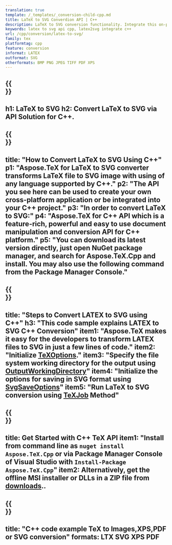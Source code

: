 ```yaml
---
translation: true
template: /_templates/_conversion-child-cpp.md
title: LaTeX to SVG Converdion API | C++ 
description: LaTeX to SVG conversion functionality. Integrate this on-premise C++ library into your project or use cross-platform applications to convert LaTeX to SVG.
keywords: latex to svg api cpp, latex2svg integrate c++
url: /cpp/conversion/latex-to-svg/
family: tex
platformtag: cpp
feature: conversion
informat: LATEX
outformat: SVG
otherformats: BMP PNG JPEG TIFF PDF XPS
---
```


{{<section banner>}}
---
h1: LaTeX to SVG
h2: Convert LaTeX to SVG via API Solution for C++.
---

{{<section overview>}}
---
title: "How to Convert LaTeX to SVG Using C++"
p1: "Aspose.TeX for LaTeX to SVG converter transforms LaTeX file to SVG image with using of any language supported by C++."
p2: "The API you see here can be used to create your own cross-platform application or be integrated into your C++ project."
p3: "In order to convert LaTeX to SVG:"
p4: "Aspose.TeX for C++ API which is a feature-rich, powerful and easy to use document manipulation and conversion API for C++ platform."
p5: "You can download its latest version directly, just open NuGet package manager, and search for Aspose.TeX.Cpp and install. You may also use the following command from the Package Manager Console."
---

{{<section feature1>}}
---
title: "Steps to Convert LATEX to SVG using C++"
h3: "This code sample explains LATEX to SVG C++ Conversion"
item1: "Aspose.TeX makes it easy for the developers to transform LATEX files to SVG in just a few lines of code."
item2: "Initialize [TeXOptions](https://reference.aspose.com/tex/cpp/class/aspose.te_x.te_x_options)."
item3: "Specify the file system working directory for the output using [OutputWorkingDirectory](https://reference.aspose.com/tex/cpp/class/aspose.te_x.te_x_options#aa4f4ea6dab7db5ba1b40800495f16f63)"
item4: "Initialize the options for saving in SVG format using [SvgSaveOptions](https://reference.aspose.com/tex/cpp/class/aspose.te_x.presentation.image.svg_save_options)"
item5: "Run LaTeX to SVG conversion using [TeXJob](https://reference.aspose.com/tex/cpp/class/aspose.te_x.te_x_job) Method"
---

{{<section feature2>}}
---
title: Get Started with C++ TeX API
item1: "Install from command line as ```nuget install Aspose.TeX.Cpp``` or via Package Manager Console of Visual Studio with ```Install-Package Aspose.TeX.Cpp```"
item2: Alternatively, get the offline MSI installer or DLLs in a ZIP file from [downloads](https://downloads.aspose.com/tex/cpp)..
---

{{<section widget>}}
---
title: "C++ code example TeX to Images,XPS,PDF or SVG conversion"
formats: LTX SVG XPS PDF
---